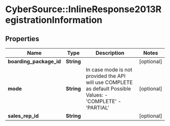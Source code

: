 # CyberSource::InlineResponse2013RegistrationInformation

## Properties
Name | Type | Description | Notes
------------ | ------------- | ------------- | -------------
**boarding_package_id** | **String** |  | [optional] 
**mode** | **String** | In case mode is not provided the API will use COMPLETE as default Possible Values:   - &#39;COMPLETE&#39;   - &#39;PARTIAL&#39;  | [optional] 
**sales_rep_id** | **String** |  | [optional] 


